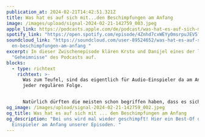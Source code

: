 ```yaml
---
publication_at: 2024-02-21T14:42:51.321Z
title: Was hat es auf sich mit...den Beschimpfungen am Anfang
image: /images/upload/signal-2024-02-21-142759_003.jpeg
apple_link: https://podcasts.apple.com/de/podcast/was-hat-es-auf-sich-mit-den-beschimpfungen-am-anfang/id1170436903?i=1000646255587
spotify_link: "https://open.spotify.com/episode/4Znhd7cxWEYy0msrpuJEV5?si=1357ec871e5c4f5f "
soundcloud_link: "https://soundcloud.com/user-89524652/was-hat-es-auf-sich-mitd\
  en-beschimpfungen-am-anfang "
excerpt: In dieser Zwischenepisode klären Krsto und Danijel eines der letzten
  "Geheimnisse" des Podcasts auf.
blocks:
  - type: richtext
    richtext: >-
      Was zum Teufel, sind das eigentlich für Audio-Einspieler da am Anfang
      jeder regulären Folge.


      Natürlich dürften die meisten schon begriffen haben, dass es sich um Beleidigungen, Geschimpfe und Ausraster mehr oder minder prominenter Menschen auf dem Balkan handelt. Hier nun präsentieren wir Euch einige Highlights...manchmal auch in längerer Form...und erklären Euch die Hintergründe.
og_image: /images/upload/signal-2024-02-21-142759_002.jpeg
og_title: Was hat es auf sich mit ... den Beschimpfungen am Anfang
og_description: "Bei uns wird mal wieder geschimpft! Hier ein Best-Of der
  Einspieler am Anfang unserer Episoden. "
---
```

